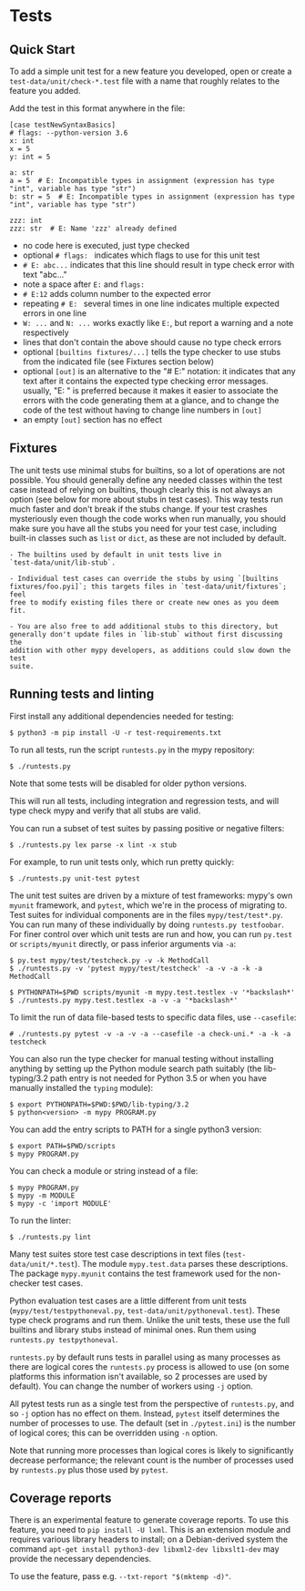 Tests
=====


Quick Start
-----------

To add a simple unit test for a new feature you developed, open or create a
`test-data/unit/check-*.test` file with a name that roughly relates to the
feature you added.

Add the test in this format anywhere in the file:

    [case testNewSyntaxBasics]
    # flags: --python-version 3.6
    x: int
    x = 5
    y: int = 5

    a: str
    a = 5  # E: Incompatible types in assignment (expression has type "int", variable has type "str")
    b: str = 5  # E: Incompatible types in assignment (expression has type "int", variable has type "str")

    zzz: int
    zzz: str  # E: Name 'zzz' already defined

- no code here is executed, just type checked
- optional `# flags: ` indicates which flags to use for this unit test
- `# E: abc...` indicates that this line should result in type check error
with text "abc..."
- note a space after `E:` and `flags:`
- `# E:12` adds column number to the expected error
- repeating `# E: ` several times in one line indicates multiple expected errors in one line
- `W: ...` and `N: ...` works exactly like `E:`, but report a warning and a note respectively
- lines that don't contain the above should cause no type check errors
- optional `[builtins fixtures/...]` tells the type checker to use
stubs from the indicated file (see Fixtures section below)
- optional `[out]` is an alternative to the "# E:" notation: it indicates that
any text after it contains the expected type checking error messages.
usually, "E: " is preferred because it makes it easier to associate the
errors with the code generating them at a glance, and to change the code of
the test without having to change line numbers in `[out]`
- an empty `[out]` section has no effect


Fixtures
--------

The unit tests use minimal stubs for builtins, so a lot of operations are not
possible. You should generally define any needed classes within the test case
instead of relying on builtins, though clearly this is not always an option
(see below for more about stubs in test cases). This way tests run much
faster and don't break if the stubs change. If your test crashes mysteriously
even though the code works when run manually, you should make sure you have
all the stubs you need for your test case, including built-in classes such as
`list` or `dict`, as these are not included by default.

    - The builtins used by default in unit tests live in
    `test-data/unit/lib-stub`.

    - Individual test cases can override the stubs by using `[builtins
    fixtures/foo.pyi]`; this targets files in `test-data/unit/fixtures`; feel
    free to modify existing files there or create new ones as you deem fit.

    - You are also free to add additional stubs to this directory, but
    generally don't update files in `lib-stub` without first discussing the
    addition with other mypy developers, as additions could slow down the test
    suite.


Running tests and linting
-------------------------

First install any additional dependencies needed for testing:

    $ python3 -m pip install -U -r test-requirements.txt

To run all tests, run the script `runtests.py` in the mypy repository:

    $ ./runtests.py

Note that some tests will be disabled for older python versions.

This will run all tests, including integration and regression tests,
and will type check mypy and verify that all stubs are valid.

You can run a subset of test suites by passing positive or negative
filters:

    $ ./runtests.py lex parse -x lint -x stub

For example, to run unit tests only, which run pretty quickly:

    $ ./runtests.py unit-test pytest

The unit test suites are driven by a mixture of test frameworks: mypy's own
`myunit` framework, and `pytest`, which we're in the process of migrating to.
Test suites for individual components are in the files `mypy/test/test*.py`.
You can run many of these individually by doing `runtests.py testfoobar`. For
finer control over which unit tests are run and how, you can run `py.test` or
`scripts/myunit` directly, or pass inferior arguments via `-a`:

    $ py.test mypy/test/testcheck.py -v -k MethodCall
    $ ./runtests.py -v 'pytest mypy/test/testcheck' -a -v -a -k -a MethodCall

    $ PYTHONPATH=$PWD scripts/myunit -m mypy.test.testlex -v '*backslash*'
    $ ./runtests.py mypy.test.testlex -a -v -a '*backslash*'

To limit the run of data file-based tests to specific data files, use `--casefile`:

    # ./runtests.py pytest -v -a -v -a --casefile -a check-uni.* -a -k -a testcheck

You can also run the type checker for manual testing without
installing anything by setting up the Python module search path
suitably (the lib-typing/3.2 path entry is not needed for Python 3.5
or when you have manually installed the `typing` module):

    $ export PYTHONPATH=$PWD:$PWD/lib-typing/3.2
    $ python<version> -m mypy PROGRAM.py

You can add the entry scripts to PATH for a single python3 version:

    $ export PATH=$PWD/scripts
    $ mypy PROGRAM.py

You can check a module or string instead of a file:

    $ mypy PROGRAM.py
    $ mypy -m MODULE
    $ mypy -c 'import MODULE'

To run the linter:

    $ ./runtests.py lint

Many test suites store test case descriptions in text files
(`test-data/unit/*.test`). The module `mypy.test.data` parses these
descriptions. The package `mypy.myunit` contains the test framework used for
the non-checker test cases.

Python evaluation test cases are a little different from unit tests
(`mypy/test/testpythoneval.py`, `test-data/unit/pythoneval.test`). These
type check programs and run them. Unlike the unit tests, these use the
full builtins and library stubs instead of minimal ones. Run them using
`runtests.py testpythoneval`.

`runtests.py` by default runs tests in parallel using as many processes as
there are logical cores the `runtests.py` process is allowed to use (on
some platforms this information isn't available, so 2 processes are used by
default). You can change the number of workers using `-j` option.

All pytest tests run as a single test from the perspective of `runtests.py`,
and so `-j` option has no effect on them. Instead, `pytest` itself determines
the number of processes to use. The default (set in `./pytest.ini`) is the
number of logical cores; this can be overridden using `-n` option.

Note that running more processes than logical cores is likely to
significantly decrease performance; the relevant count is the number of
processes used by `runtests.py` plus those used by `pytest`.


Coverage reports
----------------

There is an experimental feature to generate coverage reports.  To use
this feature, you need to `pip install -U lxml`.  This is an extension
module and requires various library headers to install; on a
Debian-derived system the command
  `apt-get install python3-dev libxml2-dev libxslt1-dev`
may provide the necessary dependencies.

To use the feature, pass e.g. `--txt-report "$(mktemp -d)"`.